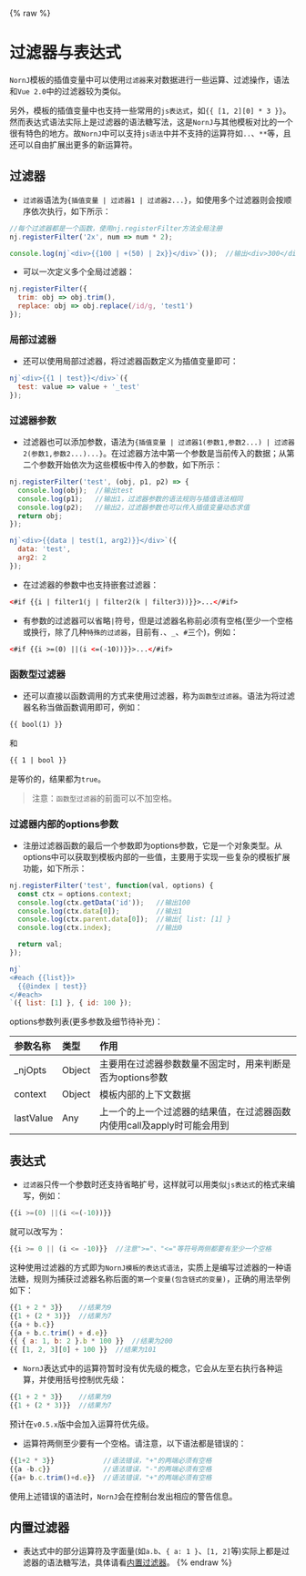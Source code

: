 {% raw %}
# 过滤器与表达式

`NornJ`模板的插值变量中可以使用`过滤器`来对数据进行一些运算、过滤操作，语法和`Vue 2.0`中的过滤器较为类似。

另外，模板的插值变量中也支持一些常用的`js表达式`，如`{{ [1, 2][0] * 3 }}`。然而表达式语法实际上是过滤器的语法糖写法，这是`NornJ`与其他模板对比的一个很有特色的地方。故`NornJ`中可以支持`js语法`中并不支持的运算符如`..`、`**`等，且还可以自由扩展出更多的新运算符。

## 过滤器

* `过滤器`语法为`{插值变量 | 过滤器1 | 过滤器2...}`，如使用多个过滤器则会按顺序依次执行，如下所示：

```js
//每个过滤器都是一个函数，使用nj.registerFilter方法全局注册
nj.registerFilter('2x', num => num * 2);

console.log(nj`<div>{{100 | +(50) | 2x}}</div>`());  //输出<div>300</div>
```

* 可以一次定义多个全局过滤器：

```js
nj.registerFilter({
  trim: obj => obj.trim(),
  replace: obj => obj.replace(/id/g, 'test1')
});
```

### 局部过滤器

* 还可以使用局部过滤器，将过滤器函数定义为插值变量即可：

```js
nj`<div>{{1 | test}}</div>`({
  test: value => value + '_test'
});
```

### 过滤器参数

* 过滤器也可以添加参数，语法为`{插值变量 | 过滤器1(参数1,参数2...) | 过滤器2(参数1,参数2...)...}`。在过滤器方法中第一个参数是当前传入的数据；从第二个参数开始依次为这些模板中传入的参数，如下所示：

```js
nj.registerFilter('test', (obj, p1, p2) => {
  console.log(obj);  //输出test
  console.log(p1);   //输出1，过滤器参数的语法规则与插值语法相同
  console.log(p2);   //输出2，过滤器参数也可以传入插值变量动态求值
  return obj;
});

nj`<div>{{data | test(1, arg2)}}</div>`({
  data: 'test',
  arg2: 2
});
```

* 在过滤器的参数中也支持嵌套过滤器：

```html
<#if {{i | filter1(j | filter2(k | filter3))}}>...</#if>
```

* 有参数的过滤器可以省略`|`符号，但是过滤器名称前必须有空格(至少一个空格或换行，除了几种`特殊的过滤器`，目前有`.`、`_`、`#`三个)，例如：

```html
<#if {{i >=(0) ||(i <=(-10))}}>...</#if>
```

### 函数型过滤器

* 还可以直接以函数调用的方式来使用过滤器，称为`函数型过滤器`。语法为将过滤器名称当做函数调用即可，例如：

```html
{{ bool(1) }}
```

和

```html
{{ 1 | bool }}
```

是等价的，结果都为`true`。

> 注意：`函数型过滤器`的前面可以不加空格。

### 过滤器内部的options参数

* 注册过滤器函数的最后一个参数即为options参数，它是一个对象类型。从options中可以获取到模板内部的一些值，主要用于实现一些复杂的模板扩展功能，如下所示：

```js
nj.registerFilter('test', function(val, options) {
  const ctx = options.context;
  console.log(ctx.getData('id'));   //输出100
  console.log(ctx.data[0]);         //输出1
  console.log(ctx.parent.data[0]);  //输出{ list: [1] }
  console.log(ctx.index);           //输出0

  return val;
});

nj`
<#each {{list}}>
  {{@index | test}}
</#each>
`({ list: [1] }, { id: 100 });
```

options参数列表(更多参数及细节待补充)：

| 参数名称      | 类型       | 作用          |
|:-------------|:-----------|:----------------|
| _njOpts      | Object     | 主要用在过滤器参数数量不固定时，用来判断是否为options参数 |
| context      | Object     | 模板内部的上下文数据 |
| lastValue    | Any        | 上一个的上一个过滤器的结果值，在过滤器函数内使用call及apply时可能会用到 |

## 表达式

* `过滤器`只传一个参数时还支持省略扩号，这样就可以用类似`js表达式`的格式来编写，例如：

```js
{{i >=(0) ||(i <=(-10))}}
```

就可以改写为：

```js
{{i >= 0 || (i <= -10)}}  //注意">="、"<="等符号两侧都要有至少一个空格
```

这种使用过滤器的方式即为`NornJ模板的表达式语法`，实质上是编写过滤器的一种语法糖，规则为捕获过滤器名称后面的`第一个变量(包含链式的变量)`，正确的用法举例如下：

```js
{{1 + 2 * 3}}    //结果为9
{{1 + (2 * 3)}}  //结果为7
{{a + b.c}}
{{a + b.c.trim() + d.e}}
{{ { a: 1, b: 2 }.b * 100 }}  //结果为200
{{ [1, 2, 3][0] + 100 }}  //结果为101
```

<!-- * 各种运算符在`NornJ`表达式中也支持以函数的方式使用，就是上面一节中`函数型过滤器`的调用形式：

```js
{{+(1, 2 * 3)}}    //结果为7
{{+(1, *(2, 3))}}  //结果为7
``` -->

* `NornJ`表达式中的运算符暂时没有优先级的概念，它会从左至右执行各种运算，并使用括号控制优先级：

```js
{{1 + 2 * 3}}    //结果为9
{{1 + (2 * 3)}}  //结果为7
```

预计在`v0.5.x`版中会加入运算符优先级。

<!-- * 小括号`()`在`NornJ`表达式中，加在语句的最前面是没有意义的：

```js
{{(2 + 3 * 3.25).toFixed(1)}}  //语法错误，小括号是多余的
{{2 + 3 * 3.25 .toFixed(1)}}   //语法正确(3.25后面有一个空格，这样会对2 + 3 * 3.25执行完后的结果再执行.toFixed(1))，结果为16.3。
{{2 + 3 * 3.25.toFixed(1)}}    //语法正确(2 + 3的结果再乘以3.25.toFixed(1)的结果)，结果为16.5
``` -->

* 运算符两侧至少要有一个空格。请注意，以下语法都是错误的：

```js
{{1+2 * 3}}            //语法错误，"+"的两端必须有空格
{{a -b.c}}             //语法错误，"-"的两端必须有空格
{{a+ b.c.trim()+d.e}}  //语法错误，"+"的两端必须有空格
```

使用上述错误的语法时，`NornJ`会在控制台发出相应的警告信息。

## 内置过滤器

* 表达式中的部分运算符及字面量(如`a.b`、`{ a: 1 }`、`[1, 2]`等)实际上都是过滤器的语法糖写法，具体请看[内置过滤器](built-inFilter.md)。
{% endraw %}